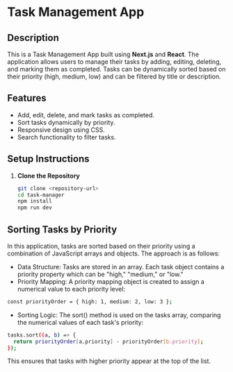 # Task Management App

## Description

This is a Task Management App built using **Next.js** and **React**. The application allows users to manage their tasks by adding, editing, deleting, and marking them as completed. Tasks can be dynamically sorted based on their priority (high, medium, low) and can be filtered by title or description.

## Features

- Add, edit, delete, and mark tasks as completed.
- Sort tasks dynamically by priority.
- Responsive design using CSS.
- Search functionality to filter tasks.

## Setup Instructions

1. **Clone the Repository**
   ```bash
   git clone <repository-url>
   cd task-manager
   npm install
   npm run dev
   ```

## Sorting Tasks by Priority

In this application, tasks are sorted based on their priority using a combination of JavaScript arrays and objects. The approach is as follows:

- Data Structure: Tasks are stored in an array. Each task object contains a priority property which can be "high," "medium," or "low."
- Priority Mapping: A priority mapping object is created to assign a numerical value to each priority level:

``` bash
const priorityOrder = { high: 1, medium: 2, low: 3 };
```
- Sorting Logic: The sort() method is used on the tasks array, comparing the numerical values of each task's priority:

```bash
tasks.sort((a, b) => {
  return priorityOrder[a.priority] - priorityOrder[b.priority];
});
```

This ensures that tasks with higher priority appear at the top of the list.